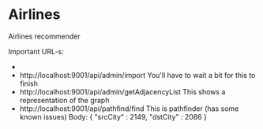 # Airlines
Airlines recommender



Important URL-s:

* 
* http://localhost:9001/api/admin/import You'll have to wait a bit for this to finish
* http://localhost:9001/api/admin/getAdjacencyList This shows a representation of the graph
* http://localhost:9001/api/pathfind/find  This is pathfinder (has some known issues)
Body: {
    "srcCity" : 2149,
    "dstCity" : 2086
}


